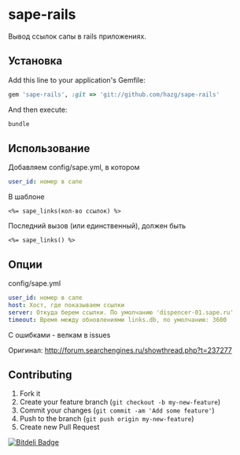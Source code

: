 # sape-rails

Вывод ссылок сапы в rails приложениях.


## Установка

Add this line to your application's Gemfile:

```ruby
gem 'sape-rails', :git => 'git://github.com/hazg/sape-rails'
```
And then execute:
```bash
bundle
```
## Использование
  
Добавляем config/sape.yml, в котором
```yml
user_id: номер в сапе
```
В шаблоне
```erb
<%= sape_links(кол-во ссылок) %>
```
Последний вызов (или единственный), должен быть
```erb
<%= sape_links() %>
```
## Опции

config/sape.yml
```yml
user_id: номер в сапе
host: Хост, где показываем ссылки
server: Откуда берем ссылки. По умолчанию 'dispencer-01.sape.ru'
timeout: Время между обновлениями links.db, по умолчанию: 3600
```
C ошибками - велкам в issues

Оригинал: http://forum.searchengines.ru/showthread.php?t=237277

## Contributing

1. Fork it
2. Create your feature branch (`git checkout -b my-new-feature`)
3. Commit your changes (`git commit -am 'Add some feature'`)
4. Push to the branch (`git push origin my-new-feature`)
5. Create new Pull Request


[![Bitdeli Badge](https://d2weczhvl823v0.cloudfront.net/hazg/sape-rails/trend.png)](https://bitdeli.com/free "Bitdeli Badge")


